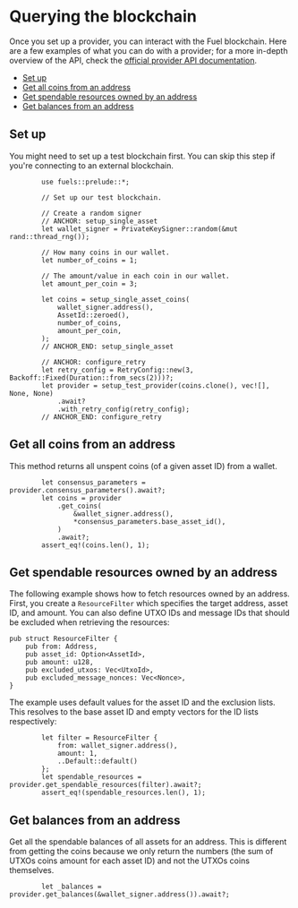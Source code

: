 # Querying the blockchain

Once you set up a provider, you can interact with the Fuel blockchain. Here are a few examples of what you can do with a provider; for a more in-depth overview of the API, check the [official provider API documentation](https://docs.rs/fuels/latest/fuels/accounts/provider/struct.Provider.html).

- [Set up](#set-up)
- [Get all coins from an address](#get-all-coins-from-an-address)
- [Get spendable resources owned by an address](#get-spendable-resources-owned-by-an-address)
- [Get balances from an address](#get-balances-from-an-address)

## Set up

You might need to set up a test blockchain first. You can skip this step if you're connecting to an external blockchain.

```rust,ignore
        use fuels::prelude::*;

        // Set up our test blockchain.

        // Create a random signer
        // ANCHOR: setup_single_asset
        let wallet_signer = PrivateKeySigner::random(&mut rand::thread_rng());

        // How many coins in our wallet.
        let number_of_coins = 1;

        // The amount/value in each coin in our wallet.
        let amount_per_coin = 3;

        let coins = setup_single_asset_coins(
            wallet_signer.address(),
            AssetId::zeroed(),
            number_of_coins,
            amount_per_coin,
        );
        // ANCHOR_END: setup_single_asset

        // ANCHOR: configure_retry
        let retry_config = RetryConfig::new(3, Backoff::Fixed(Duration::from_secs(2)))?;
        let provider = setup_test_provider(coins.clone(), vec![], None, None)
            .await?
            .with_retry_config(retry_config);
        // ANCHOR_END: configure_retry
```

## Get all coins from an address

This method returns all unspent coins (of a given asset ID) from a wallet.

```rust,ignore
        let consensus_parameters = provider.consensus_parameters().await?;
        let coins = provider
            .get_coins(
                &wallet_signer.address(),
                *consensus_parameters.base_asset_id(),
            )
            .await?;
        assert_eq!(coins.len(), 1);
```

## Get spendable resources owned by an address

The following example shows how to fetch resources owned by an address. First, you create a  `ResourceFilter` which specifies the target address, asset ID, and amount. You can also define UTXO IDs and message IDs that should be excluded when retrieving the resources:

```rust,ignore
pub struct ResourceFilter {
    pub from: Address,
    pub asset_id: Option<AssetId>,
    pub amount: u128,
    pub excluded_utxos: Vec<UtxoId>,
    pub excluded_message_nonces: Vec<Nonce>,
}
```

The example uses default values for the asset ID and the exclusion lists. This resolves to the base asset ID and empty vectors for the ID lists respectively:

```rust,ignore
        let filter = ResourceFilter {
            from: wallet_signer.address(),
            amount: 1,
            ..Default::default()
        };
        let spendable_resources = provider.get_spendable_resources(filter).await?;
        assert_eq!(spendable_resources.len(), 1);
```

## Get balances from an address

Get all the spendable balances of all assets for an address. This is different from getting the coins because we only return the numbers (the sum of UTXOs coins amount for each asset ID) and not the UTXOs coins themselves.

```rust,ignore
        let _balances = provider.get_balances(&wallet_signer.address()).await?;
```
